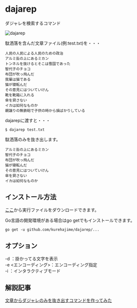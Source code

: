 # dajarep
ダジャレを検索するコマンド

![dajarep](https://cloud.githubusercontent.com/assets/4569916/9517659/7641d0ca-4cec-11e5-98d6-7b0a64354877.gif)

駄洒落を含んだ文章ファイル(例:test.txt)を・・・

```
人民の人民による人民のための政治
アルミ缶の上にあるミカン
トンネルを抜けるとそこは雪国であった
智代子のチョコ
布団が吹っ飛んだ
我輩は猫である
猫が寝転んだ
その意見にはついていけん
靴を靴箱に入れる
傘を貸さない
イカは如何なものか
親譲りの無鉄砲で子供の時から損ばかりしている
```

dajarepに渡すと・・・

```
$ dajarep test.txt
```
駄洒落のみを抜き出します。
```
アルミ缶の上にあるミカン
智代子のチョコ
布団が吹っ飛んだ
猫が寝転んだ
その意見にはついていけん
傘を貸さない
イカは如何なものか
```

## インストール方法

[ここ](https://github.com/kurehajime/dajarep/releases)から実行ファイルをダウンロードできます。


Go言語の開発環境がある場合はgo getでもインストールできます。

```
go get -u github.com/kurehajime/dajarep/...
```

## オプション

-d	：掛かってる文字を表示  
-e  <エンコーディング>：エンコーディング指定  
-i	：インタラクティブモード  


## 解説記事

[文章からダジャレのみを抜き出すコマンドを作ってみた](http://qiita.com/kurehajime/items/a922d42dff5e0f03d32c)
